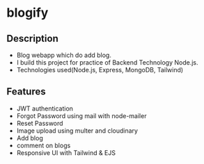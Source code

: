 # blogify

## Description

- Blog webapp which do add blog.
- I build this project for practice of Backend Technology Node.js.
- Technologies used(Node.js, Express, MongoDB, Tailwind)

## Features

- JWT authentication
- Forgot Password using mail with node-mailer
- Reset Password
- Image upload using multer and cloudinary
- Add blog
- comment on blogs
- Responsive UI with Tailwind & EJS
